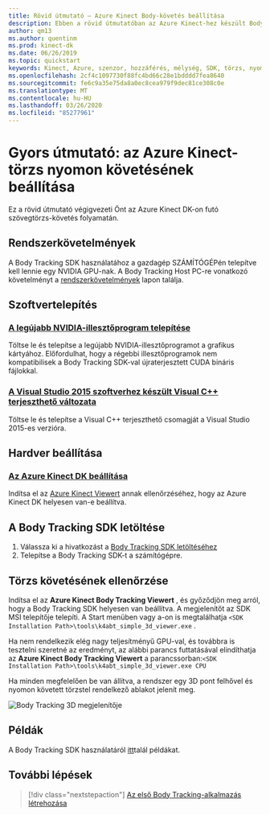 ```yaml
---
title: Rövid útmutató – Azure Kinect Body-követés beállítása
description: Ebben a rövid útmutatóban az Azure Kinect-hez készült Body Tracking SDK-t fogja beállítani.
author: qm13
ms.author: quentinm
ms.prod: kinect-dk
ms.date: 06/26/2019
ms.topic: quickstart
keywords: Kinect, Azure, szenzor, hozzáférés, mélység, SDK, törzs, nyomon követés, közös, beállítás, CUDA, NVIDIA
ms.openlocfilehash: 2cf4c1097730f88fc4bd66c28e1bdddd7fea8640
ms.sourcegitcommit: fe6c9a35e75da8a0ec8cea979f9dec81ce308c0e
ms.translationtype: MT
ms.contentlocale: hu-HU
ms.lasthandoff: 03/26/2020
ms.locfileid: "85277961"
---
```

# <a name="quickstart-set-up-azure-kinect-body-tracking"></a>Gyors útmutató: az Azure Kinect-törzs nyomon követésének beállítása

Ez a rövid útmutató végigvezeti Önt az Azure Kinect DK-on futó szövegtörzs-követés folyamatán.

## <a name="system-requirements"></a>Rendszerkövetelmények

A Body Tracking SDK használatához a gazdagép SZÁMÍTÓGÉPén telepítve kell lennie egy NVIDIA GPU-nak. A Body Tracking Host PC-re vonatkozó követelményt a [rendszerkövetelmények](system-requirements.md) lapon találja.

## <a name="install-software"></a>Szoftvertelepítés

### <a name="install-the-latest-nvidia-driver"></a>[A legújabb NVIDIA-illesztőprogram telepítése](https://www.nvidia.com/Download/index.aspx?lang=en-us)

Töltse le és telepítse a legújabb NVIDIA-illesztőprogramot a grafikus kártyához. Előfordulhat, hogy a régebbi illesztőprogramok nem kompatibilisek a Body Tracking SDK-val újraterjesztett CUDA bináris fájlokkal.

### <a name="visual-c-redistributable-for-visual-studio-2015"></a>[A Visual Studio 2015 szoftverhez készült Visual C++ terjeszthető változata](https://www.microsoft.com/en-us/download/details.aspx?id=48145)

Töltse le és telepítse a Visual C++ terjeszthető csomagját a Visual Studio 2015-es verzióra. 

## <a name="set-up-hardware"></a>Hardver beállítása

### <a name="set-up-azure-kinect-dk"></a>[Az Azure Kinect DK beállítása](set-up-azure-kinect-dk.md)

Indítsa el az [Azure Kinect Viewert](azure-kinect-viewer.md) annak ellenőrzéséhez, hogy az Azure Kinect DK helyesen van-e beállítva.

## <a name="download-the-body-tracking-sdk"></a>A Body Tracking SDK letöltése
 
1. Válassza ki a hivatkozást a [Body Tracking SDK letöltéséhez](body-sdk-download.md)
2. Telepítse a Body Tracking SDK-t a számítógépre.

## <a name="verify-body-tracking"></a>Törzs követésének ellenőrzése

Indítsa el az **Azure Kinect Body Tracking Viewert** , és győződjön meg arról, hogy a Body Tracking SDK helyesen van beállítva. A megjelenítőt az SDK MSI telepítője telepíti. A Start menüben vagy a-on is megtalálhatja `<SDK Installation Path>\tools\k4abt_simple_3d_viewer.exe` .

Ha nem rendelkezik elég nagy teljesítményű GPU-val, és továbbra is tesztelni szeretné az eredményt, az alábbi parancs futtatásával elindíthatja az **Azure Kinect Body Tracking Viewert** a parancssorban:`<SDK Installation Path>\tools\k4abt_simple_3d_viewer.exe CPU`

Ha minden megfelelően be van állítva, a rendszer egy 3D pont felhővel és nyomon követett törzstel rendelkező ablakot jelenít meg.


![Body Tracking 3D megjelenítője](./media/quickstarts/samples-simple3dviewer.png)

## <a name="examples"></a>Példák

A Body Tracking SDK használatáról [itt](https://github.com/microsoft/Azure-Kinect-Samples/tree/master/body-tracking-samples)talál példákat.

## <a name="next-steps"></a>További lépések

> [!div class="nextstepaction"]
>[Az első Body Tracking-alkalmazás létrehozása](build-first-body-app.md)


